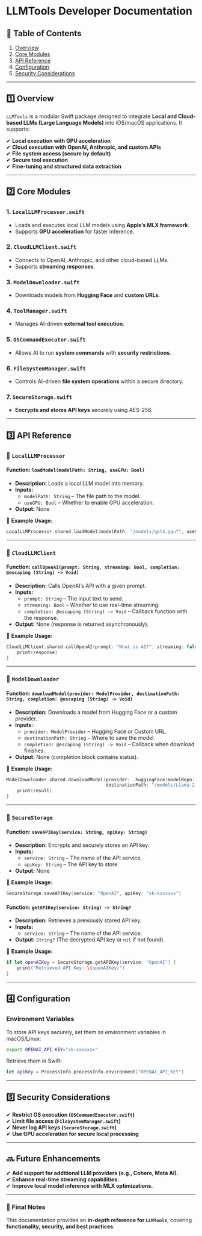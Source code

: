 
# LLMTools Developer Documentation

## 📖 Table of Contents
1. [Overview](#overview)
2. [Core Modules](#core-modules)
3. [API Reference](#api-reference)
4. [Configuration](#configuration)
5. [Security Considerations](#security-considerations)

---

## 1️⃣ Overview

`LLMTools` is a modular Swift package designed to integrate **Local and Cloud-based LLMs (Large Language Models)** into iOS/macOS applications. It supports:

✔ **Local execution with GPU acceleration**  
✔ **Cloud execution with OpenAI, Anthropic, and custom APIs**  
✔ **File system access (secure by default)**  
✔ **Secure tool execution**  
✔ **Fine-tuning and structured data extraction**  

---

## 2️⃣ Core Modules

### **1. `LocalLLMProcessor.swift`**
- Loads and executes local LLM models using **Apple’s MLX framework**.
- Supports **GPU acceleration** for faster inference.

### **2. `CloudLLMClient.swift`**
- Connects to OpenAI, Anthropic, and other cloud-based LLMs.
- Supports **streaming responses**.

### **3. `ModelDownloader.swift`**
- Downloads models from **Hugging Face** and **custom URLs**.

### **4. `ToolManager.swift`**
- Manages AI-driven **external tool execution**.

### **5. `OSCommandExecutor.swift`**
- Allows AI to run **system commands** with **security restrictions**.

### **6. `FileSystemManager.swift`**
- Controls AI-driven **file system operations** within a secure directory.

### **7. `SecureStorage.swift`**
- **Encrypts and stores API keys** securely using AES-256.

---

## 3️⃣ API Reference

### **📌 `LocalLLMProcessor`**

#### **Function: `loadModel(modelPath: String, useGPU: Bool)`**
- **Description:** Loads a local LLM model into memory.
- **Inputs:**  
  - `modelPath: String` – The file path to the model.  
  - `useGPU: Bool` – Whether to enable GPU acceleration.  
- **Output:** None  

🔹 **Example Usage:**  
```swift
LocalLLMProcessor.shared.loadModel(modelPath: "/models/gpt4.gguf", useGPU: true)
```

---

### **📌 `CloudLLMClient`**

#### **Function: `callOpenAI(prompt: String, streaming: Bool, completion: @escaping (String) -> Void)`**
- **Description:** Calls OpenAI’s API with a given prompt.
- **Inputs:**  
  - `prompt: String` – The input text to send.  
  - `streaming: Bool` – Whether to use real-time streaming.  
  - `completion: @escaping (String) -> Void` – Callback function with the response.  
- **Output:** None (response is returned asynchronously).  

🔹 **Example Usage:**  
```swift
CloudLLMClient.shared.callOpenAI(prompt: "What is AI?", streaming: false) { response in
    print(response)
}
```

---

### **📌 `ModelDownloader`**

#### **Function: `downloadModel(provider: ModelProvider, destinationPath: String, completion: @escaping (String) -> Void)`**
- **Description:** Downloads a model from Hugging Face or a custom provider.
- **Inputs:**  
  - `provider: ModelProvider` – Hugging Face or Custom URL.  
  - `destinationPath: String` – Where to save the model.  
  - `completion: @escaping (String) -> Void` – Callback when download finishes.  
- **Output:** None (completion block contains status).  

🔹 **Example Usage:**  
```swift
ModelDownloader.shared.downloadModel(provider: .huggingFace(modelRepo: "meta-llama/Llama-2-7b"), 
                                     destinationPath: "/models/Llama-2-7b.gguf") { result in
    print(result)
}
```

---

### **📌 `SecureStorage`**

#### **Function: `saveAPIKey(service: String, apiKey: String)`**
- **Description:** Encrypts and securely stores an API key.
- **Inputs:**  
  - `service: String` – The name of the API service.  
  - `apiKey: String` – The API key to store.  
- **Output:** None  

🔹 **Example Usage:**  
```swift
SecureStorage.saveAPIKey(service: "OpenAI", apiKey: "sk-xxxxxxx")
```

#### **Function: `getAPIKey(service: String) -> String?`**
- **Description:** Retrieves a previously stored API key.
- **Inputs:**  
  - `service: String` – The name of the API service.  
- **Output:** `String?` (The decrypted API key or `nil` if not found).  

🔹 **Example Usage:**  
```swift
if let openAIKey = SecureStorage.getAPIKey(service: "OpenAI") {
    print("Retrieved API Key: \(openAIKey)")
}
```

---

## 4️⃣ Configuration

### **Environment Variables**
To store API keys securely, set them as environment variables in macOS/Linux:

```bash
export OPENAI_API_KEY="sk-xxxxxxx"
```

Retrieve them in Swift:
```swift
let apiKey = ProcessInfo.processInfo.environment["OPENAI_API_KEY"]
```

---

## 5️⃣ Security Considerations

✔ **Restrict OS execution (`OSCommandExecutor.swift`)**  
✔ **Limit file access (`FileSystemManager.swift`)**  
✔ **Never log API keys (`SecureStorage.swift`)**  
✔ **Use GPU acceleration for secure local processing**  

---

## 🔜 Future Enhancements

✔ **Add support for additional LLM providers (e.g., Cohere, Meta AI).**  
✔ **Enhance real-time streaming capabilities.**  
✔ **Improve local model inference with MLX optimizations.**  

---

### 📌 Final Notes
This documentation provides an **in-depth reference for `LLMTools`**, covering **functionality, security, and best practices**.

